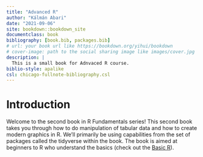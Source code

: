 ```yaml
--- 
title: "Advanced R"
author: "Kálmán Abari"
date: "2021-09-06"
site: bookdown::bookdown_site
documentclass: book
bibliography: [book.bib, packages.bib]
# url: your book url like https://bookdown.org/yihui/bookdown
# cover-image: path to the social sharing image like images/cover.jpg
description: |
  This is a small book for Adnvaced R course.
biblio-style: apalike
csl: chicago-fullnote-bibliography.csl
---
```


# Introduction

Welcome to the second book in R Fundamentals series! This second book takes you through how to do manipulation of tabular data and how to create modern graphics in R. We’ll primarily be using capabilities from the set of packages called the tidyverse within the book. The book is aimed at beginners to R who understand the basics (check out the [Basic R](https://abarik.github.io/basicr_2020_21_2/)). 


